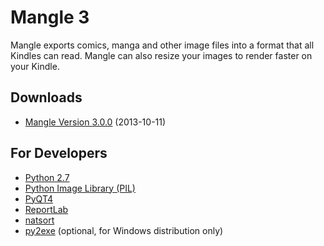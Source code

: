 # Mangle 3
Mangle exports comics, manga and other image files into a format that all Kindles can read. Mangle can also resize your images to render faster on your Kindle.

## Downloads
- [Mangle Version 3.0.0](https://github.com/catmanjan/mangle/releases/download/3/mangle_3.zip) (2013-10-11)

## For Developers
- [Python 2.7](http://www.python.org/download/releases/2.7/)
- [Python Image Library (PIL)](http://www.pythonware.com/products/pil/)
- [PyQT4](http://www.riverbankcomputing.com/software/pyqt/download)
- [ReportLab](https://pypi.python.org/pypi/reportlab)
- [natsort](https://pypi.python.org/pypi/natsort/3.0.1)
- [py2exe](http://www.py2exe.org/) (optional, for Windows distribution only)
